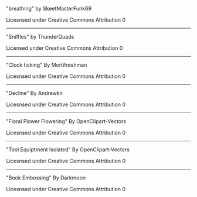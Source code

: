 
"breathing"
by SkeetMasterFunk69

Licesnsed under
Creative Commons
Attribution 0

---

"Sniffles"
by ThunderQuads

Licensed under
Creative Commons
Attribution 0

---

"Clock ticking"
By Mortifreshman

Licesnsed under
Creative Commons
Attribution 0

---
"Decline"
By Andrewkn

Licesnsed under
Creative Commons
Attribution 0

---
"Floral Flower Flowering"
By OpenClipart-Vectors 

Licesnsed under
Creative Commons
Attribution 0

---
"Tool Equiptment Isolated"
By OpenClipart-Vectors 

Licesnsed under
Creative Commons
Attribution 0

---
"Book Embossing"
By Darkmoon

Licesnsed under
Creative Commons
Attribution 0
